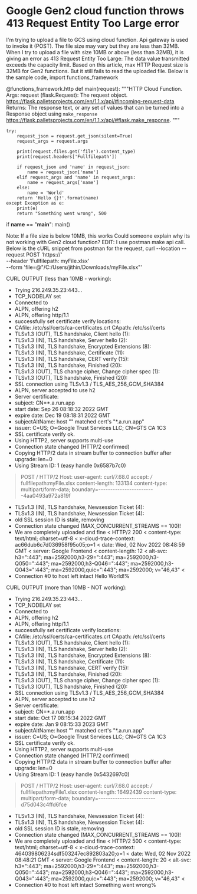 
# Google Gen2 cloud function throws 413 Request Entity Too Large error

I'm trying to upload a file to GCS using cloud function. Api gateway is used to invoke it (POST).
The file size may vary but they are less than 32MB.
When I try to upload a file with size 10MB or above (less than 32MB), it is giving an error as 413 Request Entity Too Large: The data value transmitted exceeds the capacity limit.
Based on this article, max HTTP Request size is 32MB for Gen2 functions.
But it still fails to read the uploaded file.
Below is the sample code,
import functions_framework

@functions_framework.http
def main(request):
    """HTTP Cloud Function.
    Args:
    request (flask.Request): The request object.
    <https://flask.palletsprojects.com/en/1.1.x/api/#incoming-request-data>
    Returns:
    The response text, or any set of values that can be turned into a
    Response object using `make_response`
    <https://flask.palletsprojects.com/en/1.1.x/api/#flask.make_response>.
    """

    try:
        request_json = request.get_json(silent=True)
        request_args = request.args
        
        print(request.files.get('file').content_type)
        print(request.headers['Fullfilepath'])

        if request_json and 'name' in request_json:
            name = request_json['name']
        elif request_args and 'name' in request_args:
            name = request_args['name']
        else:
            name = 'World'
        return 'Hello {}!'.format(name)
    except Exception as e:
        print(e)
        return "Something went wrong", 500


if __name__ == "__main__":
    main()


Note: If a file size is below 10MB, this works
Could someone explain why its not working with Gen2 cloud function?
EDIT:
I use postman make api call.
Below is the cURL snippet from postman for the request,
curl --location --request POST 'https://<gen2-function-url>' \
--header 'Fullfilepath: myFile.xlsx' \
--form 'file=@"/C:/Users/jithin/Downloads/myFile.xlsx"'

CURL OUTPUT (less than 10MB - working):
*   Trying 216.249.35.23:443...
* TCP_NODELAY set
* Connected to <gen2-fn> 
* ALPN, offering h2
* ALPN, offering http/1.1
* successfully set certificate verify locations:
*   CAfile: /etc/ssl/certs/ca-certificates.crt
  CApath: /etc/ssl/certs
* TLSv1.3 (OUT), TLS handshake, Client hello (1):
* TLSv1.3 (IN), TLS handshake, Server hello (2):
* TLSv1.3 (IN), TLS handshake, Encrypted Extensions (8):
* TLSv1.3 (IN), TLS handshake, Certificate (11):
* TLSv1.3 (IN), TLS handshake, CERT verify (15):
* TLSv1.3 (IN), TLS handshake, Finished (20):
* TLSv1.3 (OUT), TLS change cipher, Change cipher spec (1):
* TLSv1.3 (OUT), TLS handshake, Finished (20):
* SSL connection using TLSv1.3 / TLS_AES_256_GCM_SHA384
* ALPN, server accepted to use h2
* Server certificate:
*  subject: CN=*.a.run.app
*  start date: Sep 26 08:18:32 2022 GMT
*  expire date: Dec 19 08:18:31 2022 GMT
*  subjectAltName: host "<gen2-fn>" matched cert's "*.a.run.app"
*  issuer: C=US; O=Google Trust Services LLC; CN=GTS CA 1C3
*  SSL certificate verify ok.
* Using HTTP2, server supports multi-use
* Connection state changed (HTTP/2 confirmed)
* Copying HTTP/2 data in stream buffer to connection buffer after upgrade: len=0
* Using Stream ID: 1 (easy handle 0x6587b7c0)
> POST / HTTP/2
> Host: <gen2-fn>
> user-agent: curl/7.68.0
> accept: */*
> fullfilepath:myFile.xlsx
> content-length: 133134
> content-type: multipart/form-data; boundary=------------------------4aa0493a972a819f
>
* TLSv1.3 (IN), TLS handshake, Newsession Ticket (4):
* TLSv1.3 (IN), TLS handshake, Newsession Ticket (4):
* old SSL session ID is stale, removing
* Connection state changed (MAX_CONCURRENT_STREAMS == 100)!
* We are completely uploaded and fine
< HTTP/2 200
< content-type: text/html; charset=utf-8
< x-cloud-trace-context: ac66dub6c7d036958f95o05;o=1
< date: Wed, 02 Nov 2022 08:48:59 GMT
< server: Google Frontend
< content-length: 12
< alt-svc: h3=":443"; ma=2592000,h3-29=":443"; ma=2592000,h3-Q050=":443"; ma=2592000,h3-Q046=":443"; ma=2592000,h3-Q043=":443"; ma=2592000,quic=":443"; ma=2592000; v="46,43"
<
* Connection #0 to host <gen2-fn> left intact
Hello World!% 

CURL OUTPUT (more than 10MB - NOT working):
*   Trying 216.249.35.23:443...
* TCP_NODELAY set
* Connected to <gen2-fn>
* ALPN, offering h2
* ALPN, offering http/1.1
* successfully set certificate verify locations:
*   CAfile: /etc/ssl/certs/ca-certificates.crt
  CApath: /etc/ssl/certs
* TLSv1.3 (OUT), TLS handshake, Client hello (1):
* TLSv1.3 (IN), TLS handshake, Server hello (2):
* TLSv1.3 (IN), TLS handshake, Encrypted Extensions (8):
* TLSv1.3 (IN), TLS handshake, Certificate (11):
* TLSv1.3 (IN), TLS handshake, CERT verify (15):
* TLSv1.3 (IN), TLS handshake, Finished (20):
* TLSv1.3 (OUT), TLS change cipher, Change cipher spec (1):
* TLSv1.3 (OUT), TLS handshake, Finished (20):
* SSL connection using TLSv1.3 / TLS_AES_256_GCM_SHA384
* ALPN, server accepted to use h2
* Server certificate:
*  subject: CN=*.a.run.app
*  start date: Oct 17 08:15:34 2022 GMT
*  expire date: Jan  9 08:15:33 2023 GMT
*  subjectAltName: host "<gen2-fn>" matched cert's "*.a.run.app"
*  issuer: C=US; O=Google Trust Services LLC; CN=GTS CA 1C3
*  SSL certificate verify ok.
* Using HTTP2, server supports multi-use
* Connection state changed (HTTP/2 confirmed)
* Copying HTTP/2 data in stream buffer to connection buffer after upgrade: len=0
* Using Stream ID: 1 (easy handle 0x5432697c0)
> POST / HTTP/2
> Host: <gen2-fn>
> user-agent: curl/7.68.0
> accept: */*
> fullfilepath:myFile1.xlsx
> content-length: 16492439
> content-type: multipart/form-data; boundary=------------------------d75d043c4ffd6fce
>
* TLSv1.3 (IN), TLS handshake, Newsession Ticket (4):
* TLSv1.3 (IN), TLS handshake, Newsession Ticket (4):
* old SSL session ID is stale, removing
* Connection state changed (MAX_CONCURRENT_STREAMS == 100)!
* We are completely uploaded and fine
< HTTP/2 500
< content-type: text/html; charset=utf-8
< x-cloud-trace-context: 464039806234sdf503247ec892803a20;o=1
< date: Wed, 02 Nov 2022 08:48:21 GMT
< server: Google Frontend
< content-length: 20
< alt-svc: h3=":443"; ma=2592000,h3-29=":443"; ma=2592000,h3-Q050=":443"; ma=2592000,h3-Q046=":443"; ma=2592000,h3-Q043=":443"; ma=2592000,quic=":443"; ma=2592000; v="46,43"
<
* Connection #0 to host <gen2-fn> left intact
Something went wrong% 


        